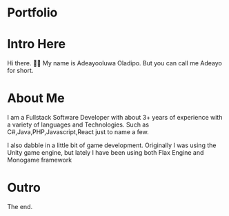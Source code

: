 # Portfolio

<h1>Intro Here</h1>
Hi there. 👋🏾
My name is Adeayooluwa Oladipo.
But you can call me Adeayo for short.


<h1>About Me</h1>
I am a Fullstack Software Developer with about 3+ years of experience with a variety of languages and Technologies.
Such as C#,Java,PHP,Javascript,React just to name a few.


I also dabble in a little bit of game development. Originally I was using the Unity game engine, but lately I have been using both Flax Engine and Monogame framework


<h1>Outro</h1>

The end.